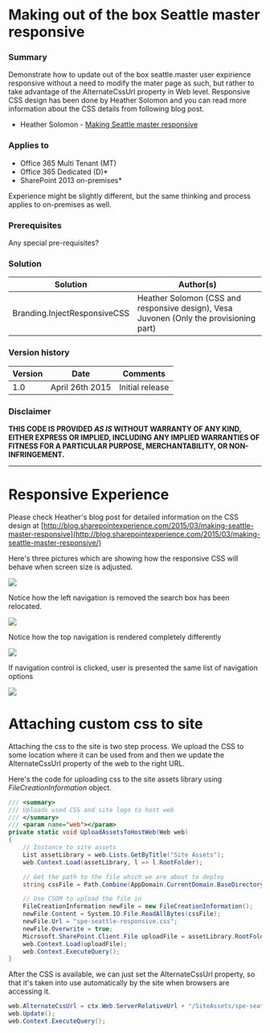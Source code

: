 # Making out of the box Seattle master responsive #

### Summary ###
Demonstrate how to update out of the box seattle.master user expirience responsive without a need to modify the mater page as such, but rather to take advantage of the AlternateCssUrl property in Web level. Responsive CSS design has been done by Heather Solomon and you can read more information about the CSS details from following blog post.

* Heather Solomon - [Making Seattle master responsive](http://blog.sharepointexperience.com/2015/03/making-seattle-master-responsive/)

### Applies to ###
-  Office 365 Multi Tenant (MT)
-  Office 365 Dedicated (D)*
-  SharePoint 2013 on-premises*

Experience might be slightly different, but the same thinking and process applies to on-premises as well.

### Prerequisites ###
Any special pre-requisites?

### Solution ###
Solution | Author(s)
---------|----------
Branding.InjectResponsiveCSS | Heather Solomon (CSS and responsive design), Vesa Juvonen (Only the provisioning part)

### Version history ###
Version  | Date | Comments
---------| -----| --------
1.0  | April 26th 2015 | Initial release

### Disclaimer ###
**THIS CODE IS PROVIDED *AS IS* WITHOUT WARRANTY OF ANY KIND, EITHER EXPRESS OR IMPLIED, INCLUDING ANY IMPLIED WARRANTIES OF FITNESS FOR A PARTICULAR PURPOSE, MERCHANTABILITY, OR NON-INFRINGEMENT.**


----------

# Responsive Experience #
Please check Heather's blog post for detailed information on the CSS design at [http://blog.sharepointexperience.com/2015/03/making-seattle-master-responsive](http://blog.sharepointexperience.com/2015/03/making-seattle-master-responsive/)

Here's three pictures which are showing how the responsive CSS will behave when screen size is adjusted.

![](http://i.imgur.com/I0PR6Qj.png)

Notice how the left navigation is removed the search box has been relocated. 

![](http://i.imgur.com/iyAHWFh.png)

Notice how the top navigation is rendered completely differently

![](http://i.imgur.com/u9yYn8V.png)

If navigation control is clicked, user is presented the same list of navigation options

![](http://i.imgur.com/BRtYm79.png)


# Attaching custom css to site #
Attaching the css to the site is two step process. We upload the CSS to some location where it can be used from and then we update the AlternateCssUrl property of the web to the right URL. 

Here's the code for uploading css to the site assets library using *FileCreationInformation* object.

```C#
/// <summary>
/// Uploads used CSS and site logo to host web
/// </summary>
/// <param name="web"></param>
private static void UploadAssetsToHostWeb(Web web)
{
    // Instance to site assets
    List assetLibrary = web.Lists.GetByTitle("Site Assets");
    web.Context.Load(assetLibrary, l => l.RootFolder);

    // Get the path to the file which we are about to deploy
    string cssFile = Path.Combine(AppDomain.CurrentDomain.BaseDirectory, "resources/spe-seattle-responsive.css");

    // Use CSOM to upload the file in
    FileCreationInformation newFile = new FileCreationInformation();
    newFile.Content = System.IO.File.ReadAllBytes(cssFile);
    newFile.Url = "spe-seattle-responsive.css";
    newFile.Overwrite = true;
    Microsoft.SharePoint.Client.File uploadFile = assetLibrary.RootFolder.Files.Add(newFile);
    web.Context.Load(uploadFile);
    web.Context.ExecuteQuery();
}

```

After the CSS is available, we can just set the AlternateCssUrl property, so that it's taken into use automatically by the site when browsers are accessing it. 

```C#
web.AlternateCssUrl = ctx.Web.ServerRelativeUrl + "/SiteAssets/spe-seattle-responsive.css";
web.Update();
web.Context.ExecuteQuery();
```
